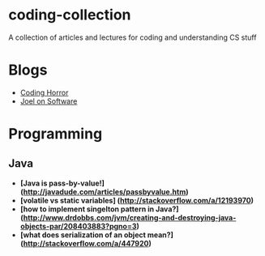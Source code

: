 # coding-collection
A collection of articles and lectures for coding and understanding CS stuff

# Blogs
- [Coding Horror](https://blog.codinghorror.com/)
- [Joel on Software](http://www.joelonsoftware.com/)

# Programming
## Java
- **[Java is pass-by-value!] (http://javadude.com/articles/passbyvalue.htm)**
- **[volatile vs static variables] (http://stackoverflow.com/a/12193970)**
- **[how to implement singelton pattern in Java?] (http://www.drdobbs.com/jvm/creating-and-destroying-java-objects-par/208403883?pgno=3)**
- **[what does serialization of an object mean?] (http://stackoverflow.com/a/447920)**
